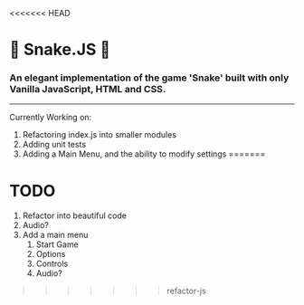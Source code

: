 <<<<<<< HEAD
# 🐍 Snake.JS 🐍

### An elegant implementation of the game 'Snake' built with only Vanilla JavaScript, HTML and CSS.

----

Currently Working on:
1. Refactoring index.js into smaller modules
2. Adding unit tests
3. Adding a Main Menu, and the ability to modify settings
=======

# TODO
1. Refactor into beautiful code
2. Audio?
3. Add a main menu
   1. Start Game
   2. Options
   3. Controls
   4. Audio? 

>>>>>>> refactor-js
